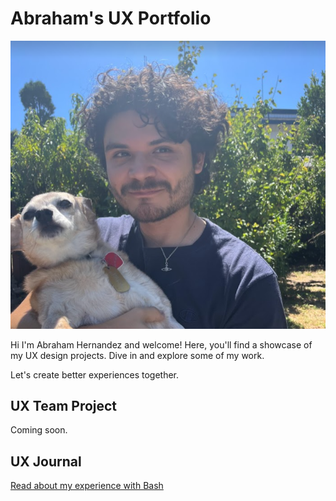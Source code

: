 # Abraham's UX Portfolio

![A photo of Abe](/assets/abeskiss.png)

Hi I'm Abraham Hernandez and welcome! Here, you'll find a showcase of my UX design projects. Dive in and explore some of my work.

Let's create better experiences together.

## UX Team Project

Coming soon.

## UX Journal

[Read about my experience with Bash](j01/)
